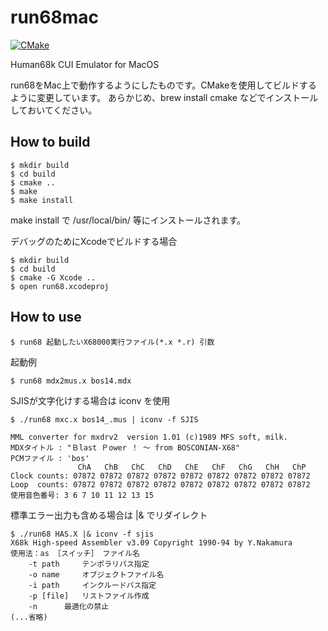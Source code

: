 run68mac
========

[![CMake](https://github.com/GOROman/run68mac/actions/workflows/cmake.yml/badge.svg)](https://github.com/GOROman/run68mac/actions/workflows/cmake.yml)

Human68k CUI Emulator for MacOS

run68をMac上で動作するようにしたものです。CMakeを使用してビルドするように変更しています。
あらかじめ、brew install cmake などでインストールしておいてください。

How to build
------------

```
$ mkdir build
$ cd build
$ cmake ..
$ make
$ make install
```
make install で /usr/local/bin/ 等にインストールされます。

デバッグのためにXcodeでビルドする場合
```
$ mkdir build
$ cd build
$ cmake -G Xcode ..
$ open run68.xcodeproj
```

How to use
----------

```
$ run68 起動したいX68000実行ファイル(*.x *.r) 引数
```



起動例
```
$ run68 mdx2mus.x bos14.mdx
```

SJISが文字化けする場合は iconv を使用
```
$ ./run68 mxc.x bos14_.mus | iconv -f SJIS

MML converter for mxdrv2  version 1.01 (c)1989 MFS soft, milk.
MDXタイトル : "Ｂlast Ｐower ！ 〜 from BOSCONIAN-X68"
PCMファイル : 'bos'
               ChA   ChB   ChC   ChD   ChE   ChF   ChG   ChH   ChP
Clock counts: 07872 07872 07872 07872 07872 07872 07872 07872 07872
Loop  counts: 07872 07872 07872 07872 07872 07872 07872 07872 07872
使用音色番号: 3 6 7 10 11 12 13 15
```

標準エラー出力も含める場合は |& でリダイレクト
```
$ ./run68 HAS.X |& iconv -f sjis
X68k High-speed Assembler v3.09 Copyright 1990-94 by Y.Nakamura
使用法：as ［スイッチ］ ファイル名
	-t path		テンポラリパス指定
	-o name		オブジェクトファイル名
	-i path		インクルードパス指定
	-p [file]	リストファイル作成
	-n		最適化の禁止
(...省略)
```
